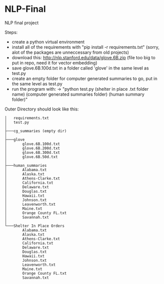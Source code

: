 # NLP-Final
NLP final project

Steps:
- create a python virtual environment
- install all of the requirements with "pip install -r requirements.txt" (sorry, alot of the packages are unneccessary from old projects)
- download this: http://nlp.stanford.edu/data/glove.6B.zip (file too big to put in repo, need it for vector embedding)
- save glove.6B.100d.txt in a folder called 'glove' in the same level as test.py
- create an empty folder for computer generated summaries to go, put in the same level as test.py
- run the program with:
                -> "python test.py (shelter in place .txt folder name) (computer generated summaries folder) (human summary folder)"

Outer Directory should look like this:
```
│   requirements.txt
│   test.py
│
├───cg_summaries (empty dir)
│
├───glove
│       glove.6B.100d.txt
│       glove.6B.200d.txt
│       glove.6B.300d.txt
│       glove.6B.50d.txt
│
├───human_summaries
│       Alabama.txt
│       Alaska.txt
│       Athens-Clarke.txt
│       California.txt
│       Delaware.txt
│       Douglas.txt
│       Hawaii.txt
│       Johnson.txt
│       Leavenworth.txt
│       Maine.txt
│       Orange County FL.txt
│       Savannah.txt
│
└───Shelter In Place Orders
        Alabama.txt
        Alaska.txt
        Athens-Clarke.txt
        California.txt
        Delaware.txt
        Douglas.txt
        Hawaii.txt
        Johnson.txt
        Leavenworth.txt
        Maine.txt
        Orange County FL.txt
        Savannah.txt
```
